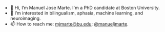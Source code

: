 - 👋 Hi, I’m Manuel Jose Marte. I'm a PhD candidate at Boston University.
- 👀 I’m interested in bilingualism, aphasia, machine learning, and neuroimaging.
- 📫 How to reach me: mjmarte@bu.edu; [@manueljmarte](https://twitter.com/manueljmarte).

<!---
mjmarte/mjmarte is a ✨ special ✨ repository because its `README.md` (this file) appears on your GitHub profile.
You can click the Preview link to take a look at your changes.
--->

